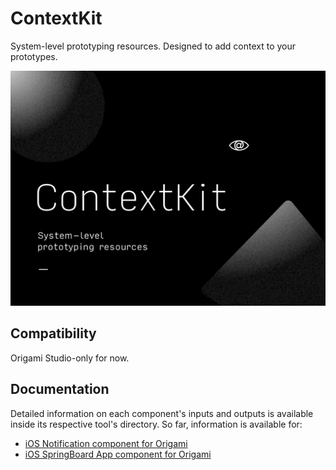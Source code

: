 # ContextKit
System-level prototyping resources. Designed to add context to your prototypes.

![ContextKit: System-level prototyping resources](contextkit-og.jpg)

## Compatibility
Origami Studio-only for now.

## Documentation
Detailed information on each component's inputs and outputs is available inside its respective tool's directory. So far, information is available for:
- [iOS Notification component for Origami](origami/notification.md)
- [iOS SpringBoard App component for Origami](origami/springboard-app.md)
